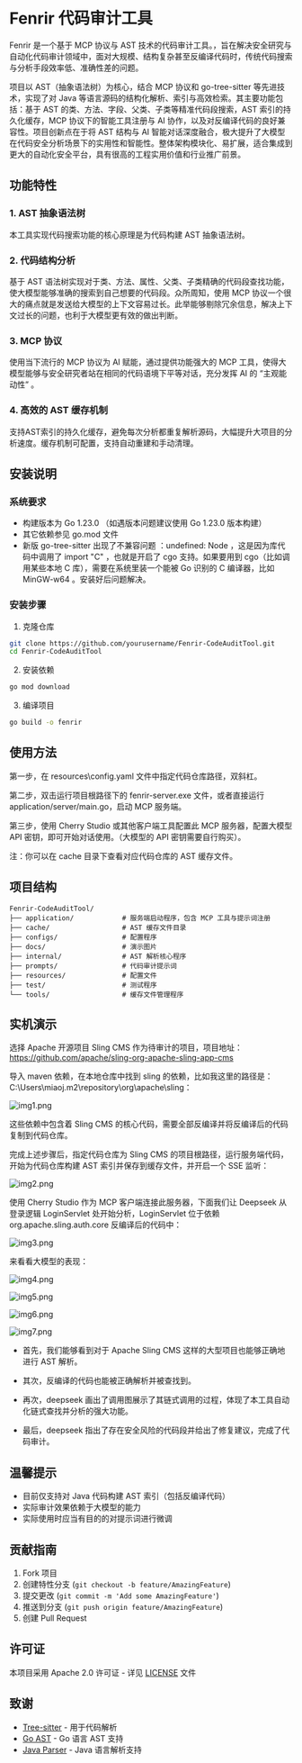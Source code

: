 # Fenrir 代码审计工具

Fenrir 是一个基于 MCP 协议与 AST 技术的代码审计工具。，旨在解决安全研究与自动化代码审计领域中，面对大规模、结构复杂甚至反编译代码时，传统代码搜索与分析手段效率低、准确性差的问题。

项目以 AST（抽象语法树）为核心，结合 MCP 协议和 go-tree-sitter 等先进技术，实现了对 Java 等语言源码的结构化解析、索引与高效检索。其主要功能包括：基于 AST 的类、方法、字段、父类、子类等精准代码段搜索，AST 索引的持久化缓存，MCP 协议下的智能工具注册与 AI 协作，以及对反编译代码的良好兼容性。项目创新点在于将 AST 结构与 AI 智能对话深度融合，极大提升了大模型在代码安全分析场景下的实用性和智能性。整体架构模块化、易扩展，适合集成到更大的自动化安全平台，具有很高的工程实用价值和行业推广前景。

## 功能特性

### 1. AST 抽象语法树
本工具实现代码搜索功能的核心原理是为代码构建 AST 抽象语法树。

### 2. 代码结构分析
基于 AST 语法树实现对于类、方法、属性、父类、子类精确的代码段查找功能，使大模型能够准确的搜索到自己想要的代码段。众所周知，使用 MCP 协议一个很大的痛点就是发送给大模型的上下文容易过长。此举能够剔除冗余信息，解决上下文过长的问题，也利于大模型更有效的做出判断。

### 3. MCP 协议
使用当下流行的 MCP 协议为 AI 赋能，通过提供功能强大的 MCP 工具，使得大模型能够与安全研究者站在相同的代码语境下平等对话，充分发挥 AI 的 “主观能动性” 。

### 4. 高效的 AST 缓存机制
支持AST索引的持久化缓存，避免每次分析都重复解析源码，大幅提升大项目的分析速度。缓存机制可配置，支持自动重建和手动清理。

## 安装说明

### 系统要求
- 构建版本为 Go 1.23.0 （如遇版本问题建议使用 Go 1.23.0 版本构建）
- 其它依赖参见 go.mod 文件
- 新版 go-tree-sitter 出现了不兼容问题 ：undefined: Node ，这是因为库代码中调用了 import "C" ，也就是开启了 cgo 支持。如果要用到 cgo（比如调用某些本地 C 库），需要在系统里装一个能被 Go 识别的 C 编译器，比如 MinGW-w64 。安装好后问题解决。

### 安装步骤

1. 克隆仓库
```bash
git clone https://github.com/yourusername/Fenrir-CodeAuditTool.git
cd Fenrir-CodeAuditTool
```

2. 安装依赖
```bash
go mod download
```

3. 编译项目
```bash
go build -o fenrir
```

## 使用方法

第一步，在 resources\config.yaml 文件中指定代码仓库路径，双斜杠。

第二步，双击运行项目根路径下的 fenrir-server.exe 文件，或者直接运行 application/server/main.go，启动 MCP 服务端。

第三步，使用 Cherry Studio 或其他客户端工具配置此 MCP 服务器，配置大模型 API 密钥，即可开始对话使用。（大模型的 API 密钥需要自行购买）。

注：你可以在 cache 目录下查看对应代码仓库的 AST 缓存文件。

## 项目结构

```
Fenrir-CodeAuditTool/
├── application/            # 服务端启动程序，包含 MCP 工具与提示词注册
├── cache/                  # AST 缓存文件目录
├── configs/                # 配置程序
├── docs/                   # 演示图片
├── internal/               # AST 解析核心程序
├── prompts/                # 代码审计提示词
├── resources/              # 配置文件
├── test/                   # 测试程序
└── tools/                  # 缓存文件管理程序
```

## 实机演示

选择 Apache 开源项目 Sling CMS 作为待审计的项目，项目地址： https://github.com/apache/sling-org-apache-sling-app-cms

导入 maven 依赖，在本地仓库中找到 sling 的依赖，比如我这里的路径是：C:\Users\miaoj\.m2\repository\org\apache\sling：

![img1.png](docs/img1.png)

这些依赖中包含着 Sling CMS 的核心代码，需要全部反编译并将反编译后的代码复制到代码仓库。

完成上述步骤后，指定代码仓库为 Sling CMS 的项目根路径，运行服务端代码，开始为代码仓库构建 AST 索引并保存到缓存文件，并开启一个 SSE 监听：

![img2.png](docs/img2.png)

使用 Cherry Studio 作为 MCP 客户端连接此服务器，下面我们让 Deepseek 从登录逻辑 LoginServlet 处开始分析，LoginServlet 位于依赖 org.apache.sling.auth.core 反编译后的代码中：

![img3.png](docs/img3.png)

来看看大模型的表现：

![img4.png](docs/img4.png)

![img5.png](docs/img5.png)

![img6.png](docs/img6.png)

![img7.png](docs/img7.png)

- 首先，我们能够看到对于 Apache Sling CMS 这样的大型项目也能够正确地进行 AST 解析。 

- 其次，反编译的代码也能被正确解析并被查找到。 

- 再次，deepseek 画出了调用图展示了其链式调用的过程，体现了本工具自动化链式查找并分析的强大功能。 

- 最后，deepseek 指出了存在安全风险的代码段并给出了修复建议，完成了代码审计。

## 温馨提示

- 目前仅支持对 Java 代码构建 AST 索引（包括反编译代码）
- 实际审计效果依赖于大模型的能力
- 实际使用时应当有目的的对提示词进行微调



## 贡献指南

1. Fork 项目
2. 创建特性分支 (`git checkout -b feature/AmazingFeature`)
3. 提交更改 (`git commit -m 'Add some AmazingFeature'`)
4. 推送到分支 (`git push origin feature/AmazingFeature`)
5. 创建 Pull Request

## 许可证

本项目采用 Apache 2.0 许可证 - 详见 [LICENSE](LICENSE) 文件


## 致谢

- [Tree-sitter](https://tree-sitter.github.io/tree-sitter/) - 用于代码解析
- [Go AST](https://golang.org/pkg/go/ast/) - Go 语言 AST 支持
- [Java Parser](https://github.com/smacker/go-tree-sitter-java) - Java 语言解析支持 